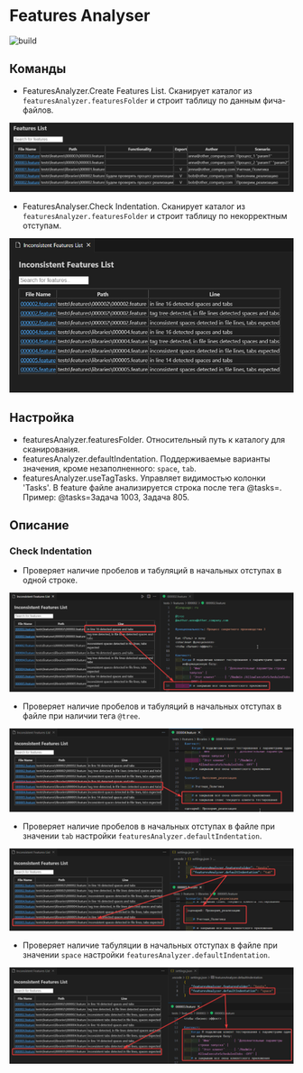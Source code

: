 # Features Analyser

![build](https://github.com/azheval/vscode-features-analyzer/actions/workflows/ci.yml/badge.svg)

## Команды

- FeaturesAnalyzer.Create Features List. Сканирует каталог из `featuresAnalyzer.featuresFolder` и строит таблицу по данным фича-файлов.

![out table](images/image_1.png)

- FeaturesAnalyser.Check Indentation. Сканирует каталог из `featuresAnalyzer.featuresFolder` и строит таблицу по некорректным отступам.

![out table](images/image_2.png)

## Настройка

- featuresAnalyzer.featuresFolder. Относительный путь к каталогу для сканирования.
- featuresAnalyzer.defaultIndentation. Поддерживаемые варианты значения, кроме незаполненного: `space`, `tab`.
- featuresAnalyzer.useTagTasks. Управляет видимостью колонки 'Tasks'. В feature файле анализируется строка после тега @tasks=. Пример: @tasks=Задача 1003, Задача 805.

## Описание

### Check Indentation

- Проверяет наличие пробелов и табуляций в начальных отступах в одной строке.

![out table](images/image_3.png)

- Проверяет наличие пробелов и табуляций в начальных отступах в файле при наличии тега `@tree`.

![out table](images/image_4.png)

- Проверяет наличие пробелов в начальных отступах в файле при значении `tab` настройки `featuresAnalyzer.defaultIndentation`.

![out table](images/image_5.png)

- Проверяет наличие табуляции в начальных отступах в файле при значении `space` настройки `featuresAnalyzer.defaultIndentation`.

![out table](images/image_6.png)

